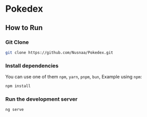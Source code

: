 # Pokedex

## How to Run

### Git Clone

```bash
git clone https://github.com/Nusnaa/Pokedex.git
```

### Install dependencies

You can use one of them `npm`, `yarn`, `pnpm`, `bun`, Example using `npm`:

```bash
npm install
```

### Run the development server

```bash
ng serve
```
